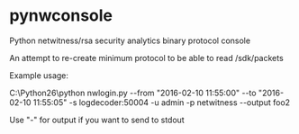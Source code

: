 # pynwconsole
Python netwitness/rsa security analytics binary protocol console

An attempt to re-create minimum protocol to be able to read /sdk/packets 

Example usage:

C:\Python26\python nwlogin.py  --from "2016-02-10 11:55:00" --to "2016-02-10 11:55:05" -s logdecoder:50004 -u admin -p netwitness --output foo2

Use "-" for output if you want to send to stdout
